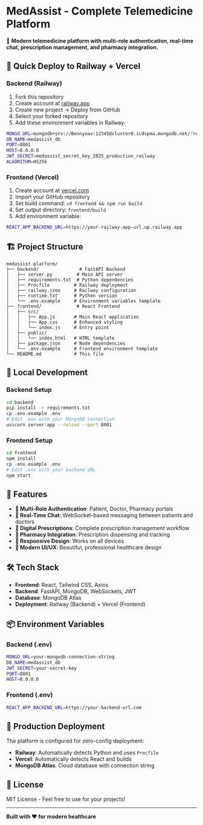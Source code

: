 # MedAssist - Complete Telemedicine Platform

🏥 **Modern telemedicine platform with multi-role authentication, real-time chat, prescription management, and pharmacy integration.**

## 🚀 Quick Deploy to Railway + Vercel

### Backend (Railway)
1. Fork this repository
2. Create account at [railway.app](https://railway.app)
3. Create new project → Deploy from GitHub
4. Select your forked repository
5. Add these environment variables in Railway:

```bash
MONGO_URL=mongodb+srv://Bennynav:12345@cluster0.icdspma.mongodb.net/?retryWrites=true&w=majority&appName=Cluster0
DB_NAME=medassist_db
PORT=8001
HOST=0.0.0.0
JWT_SECRET=medassist_secret_key_2025_production_railway
ALGORITHM=HS256
```

### Frontend (Vercel)
1. Create account at [vercel.com](https://vercel.com)
2. Import your GitHub repository
3. Set build command: `cd frontend && npm run build`
4. Set output directory: `frontend/build`
5. Add environment variable:
```bash
REACT_APP_BACKEND_URL=https://your-railway-app-url.up.railway.app
```

## 🏗️ Project Structure

```
medassist-platform/
├── backend/               # FastAPI Backend
│   ├── server.py         # Main API server
│   ├── requirements.txt  # Python dependencies
│   ├── Procfile         # Railway deployment
│   ├── railway.json     # Railway configuration
│   ├── runtime.txt      # Python version
│   └── .env.example     # Environment variables template
├── frontend/             # React Frontend
│   ├── src/
│   │   ├── App.js       # Main React application
│   │   ├── App.css      # Enhanced styling
│   │   └── index.js     # Entry point
│   ├── public/
│   │   └── index.html   # HTML template
│   ├── package.json     # Node dependencies
│   └── .env.example     # Frontend environment template
└── README.md            # This file
```

## 🔧 Local Development

### Backend Setup
```bash
cd backend
pip install -r requirements.txt
cp .env.example .env
# Edit .env with your MongoDB connection
uvicorn server:app --reload --port 8001
```

### Frontend Setup
```bash
cd frontend
npm install
cp .env.example .env
# Edit .env with your backend URL
npm start
```

## 🌟 Features

- **🔐 Multi-Role Authentication**: Patient, Doctor, Pharmacy portals
- **💬 Real-Time Chat**: WebSocket-based messaging between patients and doctors
- **💊 Digital Prescriptions**: Complete prescription management workflow
- **🏥 Pharmacy Integration**: Prescription dispensing and tracking
- **📱 Responsive Design**: Works on all devices
- **🎨 Modern UI/UX**: Beautiful, professional healthcare design

## 🛠️ Tech Stack

- **Frontend**: React, Tailwind CSS, Axios
- **Backend**: FastAPI, MongoDB, WebSockets, JWT
- **Database**: MongoDB Atlas
- **Deployment**: Railway (Backend) + Vercel (Frontend)

## 📦 Environment Variables

### Backend (.env)
```bash
MONGO_URL=your-mongodb-connection-string
DB_NAME=medassist_db
JWT_SECRET=your-secret-key
PORT=8001
HOST=0.0.0.0
```

### Frontend (.env)
```bash
REACT_APP_BACKEND_URL=https://your-backend-url.com
```

## 🚀 Production Deployment

The platform is configured for zero-config deployment:
- **Railway**: Automatically detects Python and uses `Procfile`
- **Vercel**: Automatically detects React and builds
- **MongoDB Atlas**: Cloud database with connection string

## 📄 License

MIT License - Feel free to use for your projects!

---

**Built with ❤️ for modern healthcare**